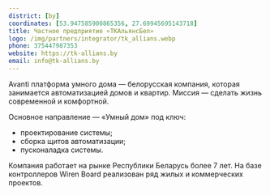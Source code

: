 ```yaml
---
district: [by]
coordinates: [53.947585900865356, 27.69945695143718]
title: Частное предприятие «ТКАльянсБел»
logo: /img/partners/integrator/tk_allians.webp
phone: 375447987353
website: https://tk-allians.by
email: info@tk-allians.by
---
```


Avanti платформа умного дома — белорусская компания, которая занимается автоматизацией домов и квартир.
Миссия — сделать жизнь современной и комфортной.


Основное направление — «Умный дом» под ключ:
* проектирование системы;
* сборка щитов автоматизации;
* пусконаладка системы.

Компания работает на рынке Республики Беларусь более 7 лет.
На базе контроллеров Wiren Board реализован ряд жилых и коммерческих проектов.
